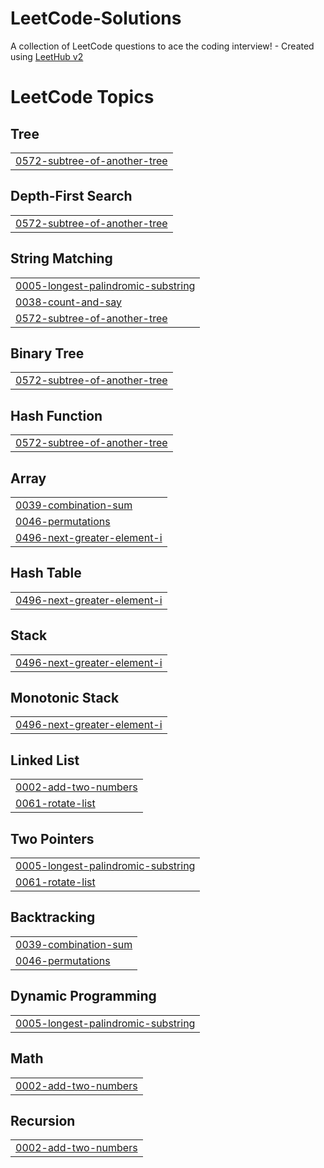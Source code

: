 # LeetCode-Solutions
A collection of LeetCode questions to ace the coding interview! - Created using [LeetHub v2](https://github.com/arunbhardwaj/LeetHub-2.0)

<!---LeetCode Topics Start-->
# LeetCode Topics
## Tree
|  |
| ------- |
| [0572-subtree-of-another-tree](https://github.com/sarah-schwartz/LeetCode-Solutions/tree/master/0572-subtree-of-another-tree) |
## Depth-First Search
|  |
| ------- |
| [0572-subtree-of-another-tree](https://github.com/sarah-schwartz/LeetCode-Solutions/tree/master/0572-subtree-of-another-tree) |
## String Matching
|  |
| ------- |
| [0005-longest-palindromic-substring](https://github.com/sarah-schwartz/LeetCode-Solutions/tree/master/0005-longest-palindromic-substring) |
| [0038-count-and-say](https://github.com/sarah-schwartz/LeetCode-Solutions/tree/master/0038-count-and-say) |
| [0572-subtree-of-another-tree](https://github.com/sarah-schwartz/LeetCode-Solutions/tree/master/0572-subtree-of-another-tree) |
## Binary Tree
|  |
| ------- |
| [0572-subtree-of-another-tree](https://github.com/sarah-schwartz/LeetCode-Solutions/tree/master/0572-subtree-of-another-tree) |
## Hash Function
|  |
| ------- |
| [0572-subtree-of-another-tree](https://github.com/sarah-schwartz/LeetCode-Solutions/tree/master/0572-subtree-of-another-tree) |
## Array
|  |
| ------- |
| [0039-combination-sum](https://github.com/sarah-schwartz/LeetCode-Solutions/tree/master/0039-combination-sum) |
| [0046-permutations](https://github.com/sarah-schwartz/LeetCode-Solutions/tree/master/0046-permutations) |
| [0496-next-greater-element-i](https://github.com/sarah-schwartz/LeetCode-Solutions/tree/master/0496-next-greater-element-i) |
## Hash Table
|  |
| ------- |
| [0496-next-greater-element-i](https://github.com/sarah-schwartz/LeetCode-Solutions/tree/master/0496-next-greater-element-i) |
## Stack
|  |
| ------- |
| [0496-next-greater-element-i](https://github.com/sarah-schwartz/LeetCode-Solutions/tree/master/0496-next-greater-element-i) |
## Monotonic Stack
|  |
| ------- |
| [0496-next-greater-element-i](https://github.com/sarah-schwartz/LeetCode-Solutions/tree/master/0496-next-greater-element-i) |
## Linked List
|  |
| ------- |
| [0002-add-two-numbers](https://github.com/sarah-schwartz/LeetCode-Solutions/tree/master/0002-add-two-numbers) |
| [0061-rotate-list](https://github.com/sarah-schwartz/LeetCode-Solutions/tree/master/0061-rotate-list) |
## Two Pointers
|  |
| ------- |
| [0005-longest-palindromic-substring](https://github.com/sarah-schwartz/LeetCode-Solutions/tree/master/0005-longest-palindromic-substring) |
| [0061-rotate-list](https://github.com/sarah-schwartz/LeetCode-Solutions/tree/master/0061-rotate-list) |
## Backtracking
|  |
| ------- |
| [0039-combination-sum](https://github.com/sarah-schwartz/LeetCode-Solutions/tree/master/0039-combination-sum) |
| [0046-permutations](https://github.com/sarah-schwartz/LeetCode-Solutions/tree/master/0046-permutations) |
## Dynamic Programming
|  |
| ------- |
| [0005-longest-palindromic-substring](https://github.com/sarah-schwartz/LeetCode-Solutions/tree/master/0005-longest-palindromic-substring) |
## Math
|  |
| ------- |
| [0002-add-two-numbers](https://github.com/sarah-schwartz/LeetCode-Solutions/tree/master/0002-add-two-numbers) |
## Recursion
|  |
| ------- |
| [0002-add-two-numbers](https://github.com/sarah-schwartz/LeetCode-Solutions/tree/master/0002-add-two-numbers) |
<!---LeetCode Topics End-->